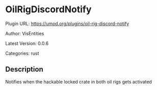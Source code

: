 # OilRigDiscordNotify

Plugin URL: https://umod.org/plugins/oil-rig-discord-notify

Author: VisEntities

Latest Version: 0.0.6

Categories: rust

## Description

Notifies when the hackable locked crate in both oil rigs gets activated
